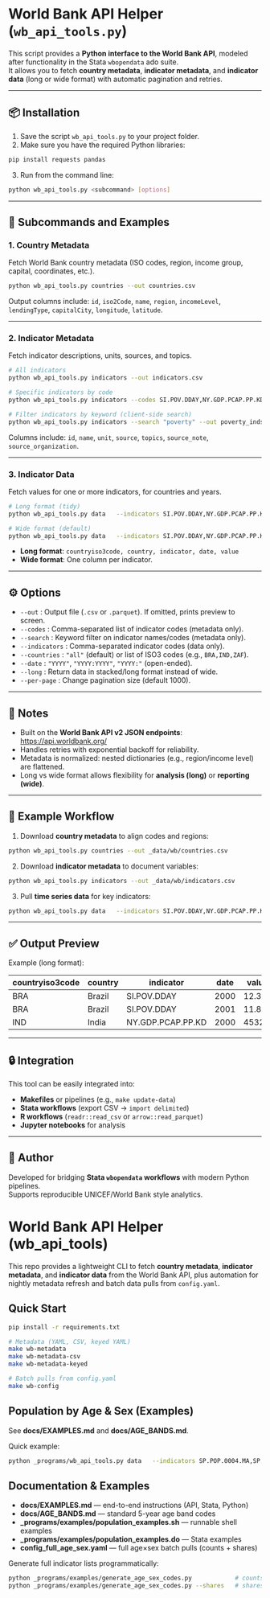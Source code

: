 
# World Bank API Helper (`wb_api_tools.py`)

This script provides a **Python interface to the World Bank API**, modeled after functionality in the Stata `wbopendata` ado suite.  
It allows you to fetch **country metadata**, **indicator metadata**, and **indicator data** (long or wide format) with automatic pagination and retries.

---

## 📦 Installation

1. Save the script `wb_api_tools.py` to your project folder.
2. Make sure you have the required Python libraries:

```bash
pip install requests pandas
```

3. Run from the command line:

```bash
python wb_api_tools.py <subcommand> [options]
```

---

## 🚀 Subcommands and Examples

### 1. Country Metadata
Fetch World Bank country metadata (ISO codes, region, income group, capital, coordinates, etc.).

```bash
python wb_api_tools.py countries --out countries.csv
```

Output columns include: `id`, `iso2Code`, `name`, `region`, `incomeLevel`, `lendingType`, `capitalCity`, `longitude`, `latitude`.

---

### 2. Indicator Metadata
Fetch indicator descriptions, units, sources, and topics.

```bash
# All indicators
python wb_api_tools.py indicators --out indicators.csv

# Specific indicators by code
python wb_api_tools.py indicators --codes SI.POV.DDAY,NY.GDP.PCAP.PP.KD --out ind_meta.csv

# Filter indicators by keyword (client-side search)
python wb_api_tools.py indicators --search "poverty" --out poverty_inds.csv
```

Columns include: `id`, `name`, `unit`, `source`, `topics`, `source_note`, `source_organization`.

---

### 3. Indicator Data
Fetch values for one or more indicators, for countries and years.

```bash
# Long format (tidy)
python wb_api_tools.py data   --indicators SI.POV.DDAY,NY.GDP.PCAP.PP.KD   --countries all   --date 2000:2023   --long   --out data_long.csv

# Wide format (default)
python wb_api_tools.py data   --indicators SI.POV.DDAY,NY.GDP.PCAP.PP.KD   --countries BRA,IND,ZAF   --date 2010:   --out data.csv
```

- **Long format**: `countryiso3code, country, indicator, date, value`
- **Wide format**: One column per indicator.

---

## ⚙️ Options

- `--out` : Output file (`.csv` or `.parquet`). If omitted, prints preview to screen.
- `--codes` : Comma-separated list of indicator codes (metadata only).
- `--search` : Keyword filter on indicator names/codes (metadata only).
- `--indicators` : Comma-separated indicator codes (data only).
- `--countries` : `"all"` (default) or list of ISO3 codes (e.g., `BRA,IND,ZAF`).
- `--date` : `"YYYY"`, `"YYYY:YYYY"`, `"YYYY:"` (open-ended).
- `--long` : Return data in stacked/long format instead of wide.
- `--per-page` : Change pagination size (default 1000).

---

## 📝 Notes

- Built on the **World Bank API v2 JSON endpoints**:  
  <https://api.worldbank.org/>
- Handles retries with exponential backoff for reliability.
- Metadata is normalized: nested dictionaries (e.g., region/income level) are flattened.
- Long vs wide format allows flexibility for **analysis (long)** or **reporting (wide)**.

---

## 🔧 Example Workflow

1. Download **country metadata** to align codes and regions:

```bash
python wb_api_tools.py countries --out _data/wb/countries.csv
```

2. Download **indicator metadata** to document variables:

```bash
python wb_api_tools.py indicators --out _data/wb/indicators.csv
```

3. Pull **time series data** for key indicators:

```bash
python wb_api_tools.py data   --indicators SI.POV.DDAY,NY.GDP.PCAP.PP.KD,DT.ODA.DACD.HLTH.BAS.CD,DT.ODA.DACD.HLTH.CD,DT.ODA.DACD.HLTH.GEN.CD   --countries all   --date 2000:2023   --long   --out _data/wb/oda_health_long.csv
```

---

## ✅ Output Preview

Example (long format):

| countryiso3code | country     | indicator     | date | value   |
|-----------------|-------------|---------------|------|---------|
| BRA             | Brazil      | SI.POV.DDAY   | 2000 | 12.345  |
| BRA             | Brazil      | SI.POV.DDAY   | 2001 | 11.876  |
| IND             | India       | NY.GDP.PCAP.PP.KD | 2000 | 4532.1 |

---

## 🔒 Integration

This tool can be easily integrated into:
- **Makefiles** or pipelines (e.g., `make update-data`)
- **Stata workflows** (export CSV → `import delimited`)
- **R workflows** (`readr::read_csv` or `arrow::read_parquet`)
- **Jupyter notebooks** for analysis

---

## 👤 Author

Developed for bridging **Stata `wbopendata` workflows** with modern Python pipelines.  
Supports reproducible UNICEF/World Bank style analytics.


# World Bank API Helper (wb_api_tools)

This repo provides a lightweight CLI to fetch **country metadata**, **indicator metadata**, and **indicator data** from the World Bank API, plus automation for nightly metadata refresh and batch data pulls from `config.yaml`.

## Quick Start
```bash
pip install -r requirements.txt

# Metadata (YAML, CSV, keyed YAML)
make wb-metadata
make wb-metadata-csv
make wb-metadata-keyed

# Batch pulls from config.yaml
make wb-config
```

## Population by Age & Sex (Examples)
See **docs/EXAMPLES.md** and **docs/AGE_BANDS.md**.

Quick example:
```bash
python _programs/wb_api_tools.py data   --indicators SP.POP.0004.MA,SP.POP.0004.FE,SP.POP.0509.MA,SP.POP.0509.FE   --countries all   --date 2000:2050   --long   --out _data/wb/pop_age_sex_counts_long.csv
```

## Documentation & Examples
- **docs/EXAMPLES.md** — end-to-end instructions (API, Stata, Python)
- **docs/AGE_BANDS.md** — standard 5-year age band codes
- **_programs/examples/population_examples.sh** — runnable shell examples
- **_programs/examples/population_examples.do** — Stata examples
- **config_full_age_sex.yaml** — full age×sex batch pulls (counts + shares)

Generate full indicator lists programmatically:
```bash
python _programs/examples/generate_age_sex_codes.py            # counts
python _programs/examples/generate_age_sex_codes.py --shares   # shares
```
